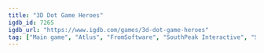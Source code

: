 ```yaml
---
title: "3D Dot Game Heroes"
igdb_id: 7265
igdb_url: "https://www.igdb.com/games/3d-dot-game-heroes"
tag: ["Main game", "Atlus", "FromSoftware", "SouthPeak Interactive", "Silicon Studio", "Role-playing (RPG)", "Adventure", "Single player", "Third person", "Bird view / Isometric", "Action"]
---
```

